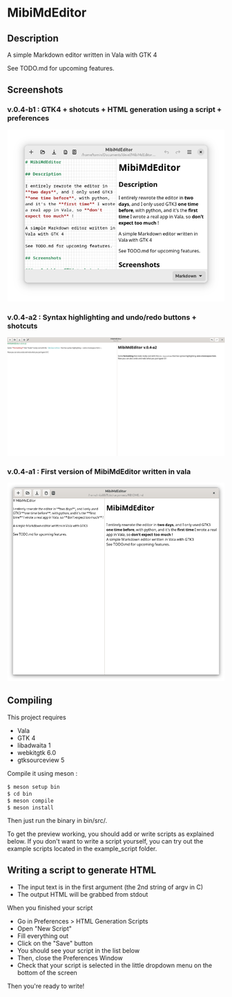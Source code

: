 # MibiMdEditor

## Description

A simple Markdown editor written in Vala with GTK 4

See TODO.md for upcoming features.

## Screenshots

### v.0.4-b1 : GTK4 + shotcuts + HTML generation using a script + preferences

![v.0.4-b1](screenshots/mibimdeditor_v04b1.png)

### v.0.4-a2 : Syntax highlighting and undo/redo buttons + shotcuts

![v.0.4-a2](screenshots/mibimdeditor_v04a2.png)

### v.0.4-a1 : First version of MibiMdEditor written in vala

![v.0.4-a1](screenshots/mibimdeditor_v04a1.png)

## Compiling

This project requires

* Vala
* GTK 4
* libadwaita 1
* webkitgtk 6.0
* gtksourceview 5

Compile it using meson :

```
$ meson setup bin
$ cd bin
$ meson compile
$ meson install
```

Then just run the binary in bin/src/.

To get the preview working, you should add or write scripts as explained below. If you don't want to write a script yourself, you can try out the example scripts located in the example_script folder.

## Writing a script to generate HTML

* The input text is in the first argument (the 2nd string of argv in C)
* The output HTML will be grabbed from stdout

When you finished your script

* Go in Preferences > HTML Generation Scripts
* Open "New Script"
* Fill everything out
* Click on the "Save" button
* You should see your script in the list below
* Then, close the Preferences Window
* Check that your script is selected in the little dropdown menu on the bottom of the screen

Then you're ready to write!
